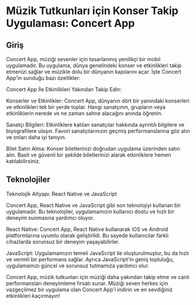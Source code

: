 
<h1> Müzik Tutkunları için Konser Takip Uygulaması: Concert App</h1>

<h2>Giriş</h2>

<p>
  Concert App, müziği sevenler için tasarlanmış yenilikçi bir mobil uygulamadır. Bu uygulama, dünya genelindeki konser ve etkinlikleri takip etmenizi sağlar ve müzikle dolu bir dünyanın kapılarını açar. İşte Concert App'in sunduğu bazı özellikler:

Concert App İle Etkinlikleri Yakından Takip Edin:

Konserler ve Etkinlikler: Concert App, dünyanın dört bir yanındaki konserleri ve etkinlikleri tek bir yerde toplar. Hangi sanatçının, grupların veya etkinliklerin nerede ve ne zaman sahne alacağını anında öğrenin.

Sanatçı Bilgileri: Etkinliklere katılan sanatçılar hakkında ayrıntılı bilgilere ve biyografilere ulaşın. Favori sanatçılarınızın geçmiş performanslarına göz atın ve onları daha iyi tanıyın.

Bilet Satın Alma: Konser biletlerinizi doğrudan uygulama üzerinden satın alın. Basit ve güvenli bir şekilde biletlerinizi alarak etkinliklere hemen katılabilirsiniz.
</p>

## Teknolojiler

<p>Teknolojik Altyapı: React Native ve JavaScript

Concert App, React Native ve JavaScript gibi son teknolojiyi kullanan bir uygulamadır. Bu teknolojiler, uygulamamızın kullanıcı dostu ve hızlı bir deneyim sunmasına yardımcı oluyor.

React Native: Concert App, React Native kullanarak iOS ve Android platformlarına uyumlu olarak geliştirildi. Bu sayede kullanıcılar farklı cihazlarda sorunsuz bir deneyim yaşayabilirler.

JavaScript: Uygulamamızın temeli JavaScript ile oluşturulmuştur, bu da hızlı ve verimli bir performans sağlar. Ayrıca JavaScript'in geniş topluluğu, uygulamamızı güncel ve sorunsuz tutmamıza yardımcı olur.

Concert App, müzik tutkunları için müziği daha yakından takip etme ve canlı performansları deneyimleme fırsatı sunar. Müziği seven herkes için vazgeçilmez bir uygulama olan Concert App'i indirin ve en sevdiğiniz etkinlikleri kaçırmayın!

</p>

